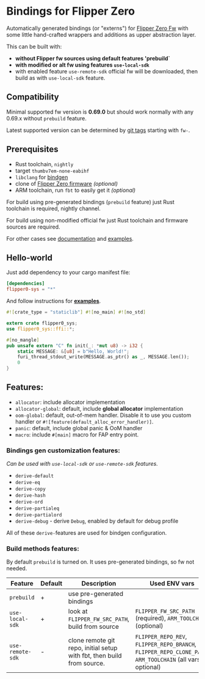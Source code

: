 # Bindings for Flipper Zero

Automatically generated bindings (or "externs") for [Flipper Zero Fw][] with some little hand-crafted wrappers and additions as upper abstraction layer.

This can be built with:
- __without Flipper fw sources using default features 'prebuild`__
- __with modified or alt fw using features `use-local-sdk`__
- with enabled feature `use-remote-sdk` official fw will be downloaded, then build as with `use-local-sdk` feature.


## Compatibility

Minimal supported fw version is __0.69.0__ but should work normally with any 0.69.x without `prebuild` feature.

Latest supported version can be determined by [git tags](https://github.com/boozook/flipper0/tags) starting with `fw-`.



## Prerequisites

- Rust toolchain, `nightly`
- target `thumbv7em-none-eabihf`
- `libclang` for [bindgen][bingen+clang]
- clone of [Flipper Zero firmware][Flipper Zero Fw] _(optional)_
- ARM toolchain, run `fbt` to easily get it _(optional)_


For build using pre-generated bindings (`prebuild` feature) just Rust toolchain is required, nightly channel.

For build using non-modified official fw just Rust toolchain and firmware sources are required.

For other cases see [documentation][readme-build] and [examples][].



## Hello-world

Just add dependency to your cargo manifest file:
```toml
[dependencies]
flipper0-sys = "*"
```

And follow instructions for __[examples][]__.


```rust
#![crate_type = "staticlib"] #![no_main] #![no_std]

extern crate flipper0_sys;
use flipper0_sys::ffi::*;

#[no_mangle]
pub unsafe extern "C" fn init(_: *mut u8) -> i32 {
	static MESSAGE: &[u8] = b"Hello, World!";
	furi_thread_stdout_write(MESSAGE.as_ptr() as _, MESSAGE.len());
	0
}
```



## Features:

- `allocator`: include allocator implementation
- `allocator-global`: default, include __global allocator__ implementation
- `oom-global`: default, out-of-mem handler. Disable it to use you custom handler or `#![feature(default_alloc_error_handler)]`.
- `panic`: default, include global panic & OoM handler
- `macro`: include `#[main]` macro for FAP entry point.


### Bindings gen customization features:

_Can be used with `use-local-sdk` or `use-remote-sdk` features._

- `derive-default`
- `derive-eq`
- `derive-copy`
- `derive-hash`
- `derive-ord`
- `derive-partialeq`
- `derive-partialord`
- `derive-debug` - derive `Debug`, enabled by default for debug profile

All of these `derive-`features are used for bindgen configuration.


### Build methods features:

By default `prebuild` is turned on. It uses pre-generated bindings, so fw not needed.


| Feature          | Default | Description                                                            | Used ENV vars                                                                                             |
| ---------------- | ------- | ---------------------------------------------------------------------- | --------------------------------------------------------------------------------------------------------- |
| `prebuild`       | +       | use pre-generated bindings                                             |                                                                                                           |
| `use-local-sdk`  | +       | look at `FLIPPER_FW_SRC_PATH`, build from source                       | `FLIPPER_FW_SRC_PATH` (required), `ARM_TOOLCHAIN` (optional)                                              |
| `use-remote-sdk` | -       | clone remote git repo, initial setup with fbt, then build from source. | `FLIPPER_REPO_REV`, `FLIPPER_REPO_BRANCH`, `FLIPPER_REPO_CLONE_PATH`, `ARM_TOOLCHAIN` (all vars optional) |





[Flipper Zero Fw]: https://github.com/flipperdevices/flipperzero-firmware/
[examples]: https://github.com/boozook/flipper0/blob/master/examples/
[readme-build]: https://github.com/boozook/flipper0/blob/master/README.md#build-configuration
[bingen+clang]: https://github.com/rust-lang/rust-bindgen/issues/918
